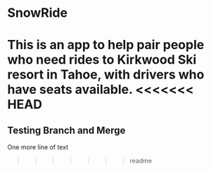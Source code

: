 # SnowRide
This is an app to help pair people who need rides to Kirkwood Ski resort in Tahoe, with drivers who have seats available.
<<<<<<< HEAD
=======

## Testing Branch and Merge
One more line of text
>>>>>>> readme
